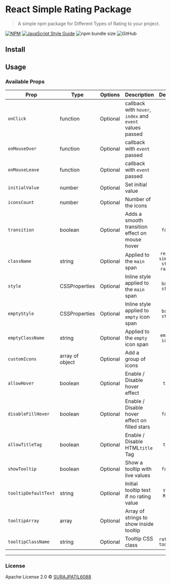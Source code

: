 # React Simple Rating Package

> A simple npm package for Different Types of Rating to your project.

[![NPM](https://img.shields.io/npm/v/react-simple-stars-rating.svg)](https://www.npmjs.com/package/react-simple-stars-rating) [![JavaScript Style Guide](https://img.shields.io/badge/code_style-standard-brightgreen.svg)](https://standardjs.com) ![npm bundle size](https://img.shields.io/bundlephobia/min/react-simple-stars-rating) ![GitHub](https://img.shields.io/github/license/SURAJPATIL6088/react-simple-stars-rating)

## Install

## Usage

### Available Props

| Prop                 | Type             | Options  | Description                                               |          Default           |
| -------------------- | ---------------- | -------- | --------------------------------------------------------- | :------------------------: |
| `onClick`            | function         | Optional | callback with `hover`, `index` and `event` values passed  |            `-`             |
| `onMouseOver`        | function         | Optional | callback with `event` passed                              |            `-`             |
| `onMouseLeave`       | function         | Optional | callback with `event` passed                              |            `-`             |
| `initialValue`       | number           | Optional | Set initial value                                         |            `0`             |
| `iconsCount`         | number           | Optional | Number of the icons                                       |            `5`             |
| `transition`         | boolean          | Optional | Adds a smooth transition effect on mouse hover            |          `false`           |
| `className`          | string           | Optional | Applied to the `main` span                                | `react-simple-star-rating` |
| `style`              | CSSProperties    | Optional | Inline style applied to the `main` span                   |       `basic style`        |
| `emptyStyle`         | CSSProperties    | Optional | Inline style applied to `empty` icon span                 |       `basic style`        |
| `emptyClassName`     | string           | Optional | Applied to the `empty` icon span                          |       `empty-icons`        |
| `customIcons`        | array of object  | Optional | Add a group of icons                                      |            `[]`            |
| `allowHover`         | boolean          | Optional | Enable / Disable hover effect                             |           `true`           |
| `disableFillHover`   | boolean          | Optional | Enable / Disable hover effect on filled stars             |          `false`           |
| `allowTitleTag`      | boolean          | Optional | Enable / Disable HTML`title` Tag                          |           `true`           |
| `showTooltip`        | boolean          | Optional | Show a tooltip with live values                           |          `false`           |
| `tooltipDefaultText` | string           | Optional | Initial tooltip text if no rating value                   |        `Your Rate`         |
| `tooltipArray`       | array            | Optional | Array of strings to show inside tooltip                   |            `[]`            |
| `tooltipClassName`   | string           | Optional | Tooltip CSS class                                         |      `rating-tooltip`      |
---

### License
Apache License 2.0 © [SURAJPATIL6088](https://github.com/SURAJPATIL6088/)
